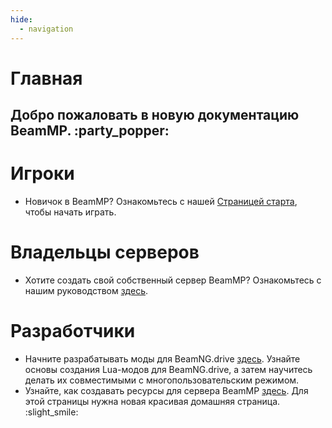 ```yaml
---
hide:
  - navigation
---
```

# Главная

## Добро пожаловать в новую документацию BeamMP. :party_popper:

# Игроки
 - Новичок в BeamMP? Ознакомьтесь с нашей [Страницей старта](game/getting-started), чтобы начать играть.
 
# Владельцы серверов
 - Хотите создать свой собственный сервер BeamMP? Ознакомьтесь с нашим руководством [здесь](server/create-a-server).

# Разработчики

 - Начните разрабатывать моды для BeamNG.drive [здесь](guides/modding/index). Узнайте основы создания Lua-модов для BeamNG.drive, а затем научитесь делать их совместимыми с многопользовательским режимом.
 - Узнайте, как создавать ресурсы для сервера BeamMP [здесь](guides/resource-development).
Для этой страницы нужна новая красивая домашняя страница. :slight_smile:
